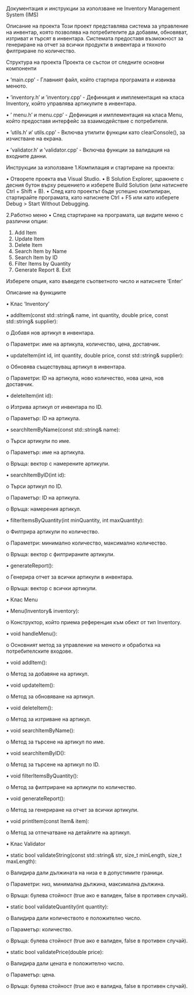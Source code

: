Документация и инструкции за използване не Inventory Management System (IMS)

Описание на проекта 
Този проект представлява система за управление на инвентар, която позволява на потребителите да добавям, обновяват, изтриват и търсят в инвентара. Системата предоставя възможност за генериране на отчет за всички продукти в инвентара и тяхното филтриране по количество.

Структура на проекта
Проекта се състои от следните основни компоненти

•	’main.cpp’ - Главният файл, който стартира програмата и извиква менюто.

•	’inventory.h’ и ’inventory.cpp’ - Дефиниция и имплементация на класа Inventory, който управлява артикулите в инвентара.

•	’ menu.h’ и  menu.cpp’ - Дефиниция и имплементация на класа Menu, който предоставя интерфейс за взаимодействие с потребителя.

•	’utils.h’ и’ utils.cpp’ - Включва утилити функции като clearConsole(), за изчистване на екрана.

•	’validator.h’ и ’validator.cpp’ - Включва функции за валидация на входните данни.

Инструкции за използване
1.Компилация и стартиране на проекта:

•	Отворете проекта във Visual Studio.
•	В Solution Explorer, щракнете с десния бутон върху решението и изберете Build Solution (или натиснете Ctrl + Shift + B).
•	След като проектът бъде успешно компилиран, стартирайте програмата, като натиснете Ctrl + F5 или като изберете Debug > Start Without Debugging.

2.Работно меню
•	След стартиране на програмата, ще видите меню с различни опции:
1. Add Item 
2. Update Item 
3. Delete Item 
4. Search Item by Name 
5. Search Item by ID 
6. Filter Items by Quantity 
7. Generate Report 8. Exit

Изберете опция, като въведете съответното число и натиснете  ‘Enter’

Описание на функциите 

•	Клас ‘Inventory’

•	addItem(const std::string& name, int quantity, double price, const std::string& supplier):

o	Добавя нов артикул в инвентара.

o	Параметри: име на артикула, количество, цена, доставчик.

•	updateItem(int id, int quantity, double price, const std::string& supplier):

o	Обновява съществуващ артикул в инвентара.

o	Параметри: ID на артикула, ново количество, нова цена, нов доставчик.

•	deleteItem(int id):

o	Изтрива артикул от инвентара по ID.

o	Параметър: ID на артикула.

•	searchItemByName(const std::string& name):

o	Търси артикули по име.

o	Параметър: име на артикула.

o	Връща: вектор с намерените артикули.

•	searchItemByID(int id):

o	Търси артикул по ID.

o	Параметър: ID на артикула.

o	Връща: намерения артикул.

•	filterItemsByQuantity(int minQuantity, int maxQuantity):

o	Филтрира артикули по количество.

o	Параметри: минимално количество, максимално количество.

o	Връща: вектор с филтрираните артикули.

•	generateReport():

o	Генерира отчет за всички артикули в инвентара.

o	Връща: вектор с всички артикули.

•	Клас Menu

•	Menu(Inventory& inventory):

o	Конструктор, който приема референция към обект от тип Inventory.

•	void handleMenu():

o	Основният метод за управление на менюто и обработка на потребителските входове.

•	void addItem():

o	Метод за добавяне на артикул.

•	void updateItem():

o	Метод за обновяване на артикул.

•	void deleteItem():

o	Метод за изтриване на артикул.

•	void searchItemByName():

o	Метод за търсене на артикул по име.

•	void searchItemByID():

o	Метод за търсене на артикул по ID.

•	void filterItemsByQuantity():

o	Метод за филтриране на артикули по количество.

•	void generateReport():

o	Метод за генериране на отчет за всички артикули.

•	void printItem(const Item& item):

o	Метод за отпечатване на детайлите на артикул.

•	Клас Validator

•	static bool validateString(const std::string& str, size_t minLength, size_t maxLength):

o	Валидира дали дължината на низа е в допустимите граници.

o	Параметри: низ, минимална дължина, максимална дължина.

o	Връща: булева стойност (true ако е валиден, false в противен случай).

•	static bool validateQuantity(int quantity):

o	Валидира дали количеството е положително число.

o	Параметър: количество.

o	Връща: булева стойност (true ако е валиден, false в противен случай).

•	static bool validatePrice(double price):

o	Валидира дали цената е положително число.

o	Параметър: цена.

o	Връща: булева стойност (true ако е валидна, false в противен случай).



